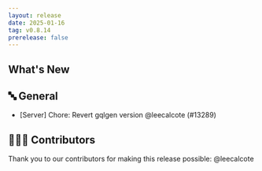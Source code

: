 ```yaml
---
layout: release
date: 2025-01-16
tag: v0.8.14
prerelease: false
---
```


## What's New
## 🔤 General
- \[Server\] Chore: Revert gqlgen version @leecalcote (#13289)

## 👨🏽‍💻 Contributors

Thank you to our contributors for making this release possible:
@leecalcote

